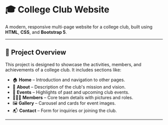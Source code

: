 # 🎓 College Club Website

A modern, responsive multi-page website for a college club, built using **HTML**, **CSS**, and **Bootstrap 5**.

---

## 📌 Project Overview

This project is designed to showcase the activities, members, and achievements of a college club. It includes sections like:

- 🏠 **Home** – Introduction and navigation to other pages.
- 📖 **About** – Description of the club's mission and vision.
- 🎉 **Events** – Highlights of past and upcoming club events.
- 🧑‍🤝‍🧑 **Members** – Core team details with pictures and roles.
- 🖼️ **Gallery** – Carousel and cards for event images.
- 📬 **Contact** – Form for inquiries or joining the club.

---

